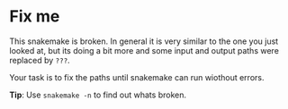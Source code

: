# Fix me

This snakemake is broken. In general it is very similar to the one
you just looked at, but its doing a bit more and some input and 
output paths were replaced by `???`. 

Your task is to fix the paths until snakemake can run wiothout errors.

**Tip**: Use `snakemake -n` to find out whats broken.
